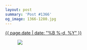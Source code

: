 ```yaml
---
layout: post
summary: 'Post #1366'
og_image: 1366-1280.jpg
---
```


<p>
 <time>
  <a href="/1366">
   {{ page.date | date: "%B %-d, %Y" }}
  </a>
 </time>
 <a href="/1366">
  <figure data-taken="5/9/2021">
   <img sizes="(min-width: 700px) 50vw, calc(100vw - 2rem)" src="{{ site.assets_url }}/1366-640.jpg" srcset="{{ site.assets_url }}/1366-320.jpg 320w, {{ site.assets_url }}/1366-640.jpg 640w, {{ site.assets_url }}/1366-960.jpg 960w, {{ site.assets_url }}/1366-1280.jpg 1280w"/>
  </figure>
 </a>
</p>
